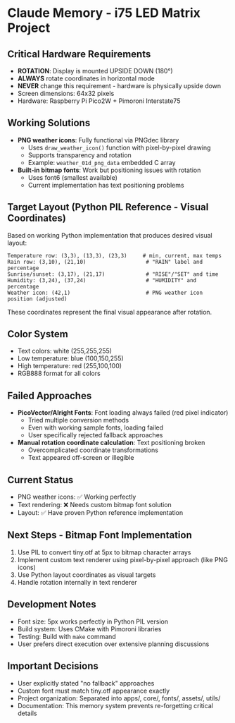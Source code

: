 # Claude Memory - i75 LED Matrix Project

## Critical Hardware Requirements
- **ROTATION**: Display is mounted UPSIDE DOWN (180°)  
- **ALWAYS** rotate coordinates in horizontal mode
- **NEVER** change this requirement - hardware is physically upside down
- Screen dimensions: 64x32 pixels
- Hardware: Raspberry Pi Pico2W + Pimoroni Interstate75

## Working Solutions  
- **PNG weather icons**: Fully functional via PNGdec library
  - Uses `draw_weather_icon()` function with pixel-by-pixel drawing
  - Supports transparency and rotation
  - Example: `weather_01d_png_data` embedded C array
- **Built-in bitmap fonts**: Work but positioning issues with rotation
  - Uses font6 (smallest available)
  - Current implementation has text positioning problems

## Target Layout (Python PIL Reference - Visual Coordinates)
Based on working Python implementation that produces desired visual layout:
```
Temperature row: (3,3), (13,3), (23,3)     # min, current, max temps
Rain row: (3,10), (21,10)                   # "RAIN" label and percentage  
Sunrise/sunset: (3,17), (21,17)             # "RISE"/"SET" and time
Humidity: (3,24), (37,24)                   # "HUMIDITY" and percentage
Weather icon: (42,1)                        # PNG weather icon position (adjusted)
```
These coordinates represent the final visual appearance after rotation.

## Color System
- Text colors: white (255,255,255)
- Low temperature: blue (100,150,255) 
- High temperature: red (255,100,100)
- RGB888 format for all colors

## Failed Approaches
- **PicoVector/Alright Fonts**: Font loading always failed (red pixel indicator)
  - Tried multiple conversion methods
  - Even with working sample fonts, loading failed
  - User specifically rejected fallback approaches
- **Manual rotation coordinate calculation**: Text positioning broken
  - Overcomplicated coordinate transformations
  - Text appeared off-screen or illegible

## Current Status
- PNG weather icons: ✅ Working perfectly
- Text rendering: ❌ Needs custom bitmap font solution
- Layout: ✅ Have proven Python reference implementation

## Next Steps - Bitmap Font Implementation
1. Use PIL to convert tiny.otf at 5px to bitmap character arrays
2. Implement custom text renderer using pixel-by-pixel approach (like PNG icons)
3. Use Python layout coordinates as visual targets
4. Handle rotation internally in text renderer

## Development Notes
- Font size: 5px works perfectly in Python PIL version
- Build system: Uses CMake with Pimoroni libraries
- Testing: Build with `make` command
- User prefers direct execution over extensive planning discussions

## Important Decisions
- User explicitly stated "no fallback" approaches
- Custom font must match tiny.otf appearance exactly  
- Project organization: Separated into apps/, core/, fonts/, assets/, utils/
- Documentation: This memory system prevents re-forgetting critical details